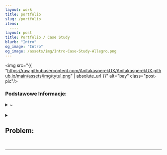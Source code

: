 ```yaml
---
layout: work
title: portfolio
slug: /portfolio
items:
  ----
layout: post
title: Portfolio / Case Study
blurb: "Intro"
og_image: "Intro"
og_image: /assets/img/Intro-Case-Study-Allegro.png
---
```


<img src="{{ "https://raw.githubusercontent.com/AnitakasperekUX/AnitakasperekUX.github.io/main/assets/img/tytul.png" | absolute_url }}" alt="bay" class="post-pic"/>
<br>
<h3>Podstawowe Informacje:</h3><details>
  <summary>~</summary>
<h4>Co to jest:</h4>Ćwiczenie Projektowe<br>
<h4>Cel:</h4>- Celem zadania było pokazanie spójnego procesu i zebranie opinii.
- Celem końcowym, było zaprojektowanie propozycji, która lepiej informuje użytkowników o ich działaniach.<br>
<h4>Czas:</h4> Marzec - Kwiecień 2021<br>
<h4>Narzędzia:</h4> Papier i dużo kartek, Drukarka, Typora, Figma;<br>
<h4>Proces:</h4> Design Thinking, Lean Design;<br>
<h3>Kto brał w nim udział:</h3> niestety, tylko ja;
Konsultowałam jednak proces 2 razy z projektantem spoza branży IT, + kilka osób z którymi przeprowadzałam wywiad.<br>
<h3> Motywacja:</h3>
Głównym czynnikiem, przez który zdecydowałam się na rozwiązanie tego tematu,był kontekst i zaobserwowanie “problemu z życia wziętego,oraz wyłapanie błędu użytkownika podczas używania aplikacji.
Kolejny, to niewielki Zakres problemu, który wydał się optymalny i realny dla kogoś początkującego. Motywacją była też chęć sprawdzenia UX-owych metod w praktyce.
---
<h3>
Problem
</h3>
<br></details>
<br>
<details>
<summary><h2>Problem:</h2></summary> Czy aplikacja jest intuicyjna dla użytkownika, podczas wybierania produktów z koszyka?<br>
<h3>
Pytanie:
</h3>Jak można rozwiązać problem braku dostarczenia niewystarczających informacji zwrotnych aplikacji i zapobiec generowania błędów ?<br>
<h3>Spostrzeżenia:</h3>
-  Stały użytkownik allegro, ma trudności z odznaczeniem produktów z koszyka, i kłopot z widocznością zaznaczonych produktów - nie wie, czy zaznaczył dobrze.<br>
<h3>
Hipoteza:
</h3>
Podczas wybierania przedmiotów z przepełnionego koszyka, użytkownik nie jest wystarczająco informowany o ich działaniach 
<summary>.</summary.><br>
<i><h4>
Potencjalne Plusy:
</h4>
Usprawnienie informacji wizualnych i interakcji, przyspieszy proces zakupowy i uniknie błędów użytkownika

Poprzez dodanie wskazówek wizualne, poprawi się użyteczność aplikacji.

Model Mentalny stałego użytkownika używającego wersji webowej, będzie spójniejszy.<br></i>
<h3>Rozwiązanie:</h3> Propozycja wskazówek wizualnych i analiza użyteczności w istniejącej aplikacji Allegro.<br>
</details>
<br>

-------------



